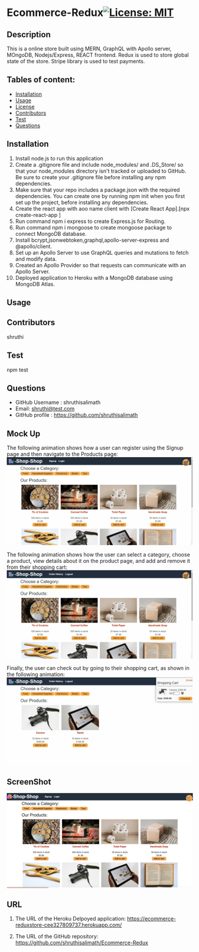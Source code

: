 # Ecommerce-Redux[![License: MIT](https://img.shields.io/badge/License-MIT-green.svg)](https://opensource.org/licenses/MIT)

## Description
This is a online store built using MERN, GraphQL with Apollo server, MOngoDB, Nodejs/Express, REACT frontend. Redux is  used to store global state of the store. Stripe library is used to test payments.

## Tables of content:
  * [Installation](#installation)
  * [Usage](#usage)
  * [License](#license)
  * [Contributors](#contributors)
  * [Test](#test)
  * [Questions](#questions)

## Installation

1. Install node.js to run this application
2. Create a .gitignore file and include node_modules/ and .DS_Store/ so that your node_modules directory isn't tracked or uploaded to GitHub. Be sure to create your .gitignore file before installing any npm dependencies.
3. Make sure that your repo includes a package.json with the required dependencies. You can create one by running npm init when you first set up the project, before installing any dependencies.
4. Create the react app with aoo name client with [Create React App].[npx create-react-app <app-name>]
5. Run command npm i express to create Express.js for Routing.
6. Run command npm i mongoose to create mongoose package to connect MongoDB database.
7. Install bcrypt,jsonwebtoken,graphql,apollo-server-express and @apollo/client.
8. Set up an Apollo Server to use GraphQL queries and mutations to fetch and modify data.
9. Created an Apollo Provider so that requests can communicate with an Apollo Server.
10. Deployed application to Heroku with a MongoDB database using MongoDB Atlas.

## Usage 

## Contributors
shruthi

## Test
npm test

## Questions
  * GitHub Username : shruthisalimath
  * Email: shruthi@test.com
  * GitHub profile : https://github.com/shruthisalimath 

## Mock Up
The following animation shows how a user can register using the Signup page and then navigate to the Products page:
![Ecommerce-Redux](assets/image/22-state-homework-demo-01.gif)

The following animation shows how the user can select a category, choose a product, view details about it on the product page, and add and remove it from their shopping cart:
![Ecommerce-Redux](assets/image/22-state-homework-demo-02.gif)

Finally, the user can check out by going to their shopping cart, as shown in the following animation:
![Ecommerce-Redux](assets/image/22-state-homework-demo-03.gif)

## ScreenShot

![Ecommerce-Redux](assets/image/ScreenShot-ecommerce-reduxstore.png)


## URL
1. The URL of the Heroku Delpoyed application:
https://ecommerce-reduxstore-cee327809737.herokuapp.com/

2. The URL of the GitHub repository:
https://github.com/shruthisalimath/Ecommerce-Redux